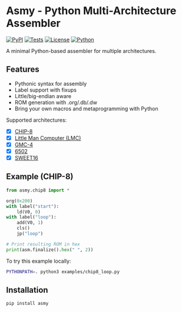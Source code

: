 # Asmy - Python Multi-Architecture Assembler

[![PyPI](https://img.shields.io/pypi/v/asmy)](https://pypi.org/project/asmy/)
[![Tests](https://github.com/zserge/asmy/actions/workflows/test.yml/badge.svg)](https://github.com/zserge/asmy/actions)
[![License](https://img.shields.io/github/license/zserge/asmy)](LICENSE)
[![Python](https://img.shields.io/pypi/pyversions/asmy)](https://pypi.org/project/asmy/)

A minimal Python-based assembler for multiple architectures.

## Features

- Pythonic syntax for assembly
- Label support with fixups
- Little/big-endian aware
- ROM generation with .org/.db/.dw
- Bring your own macros and metaprogramming with Python

Supported architectures:

- [x] [CHIP-8](https://en.wikipedia.org/wiki/CHIP-8)
- [x] [Little Man Computer (LMC)](https://en.wikipedia.org/wiki/Little_man_computer)
- [x] [GMC-4](https://en.wikipedia.org/wiki/GMC-4)
- [x] [6502](https://en.wikipedia.org/wiki/MOS_Technology_6502)
- [x] [SWEET16](https://en.wikipedia.org/wiki/SWEET16)

## Example (CHIP-8)

```python
from asmy.chip8 import *

org(0x200)
with label("start"):
    ld(V0, 0)
with label("loop"):
    add(V0, 1)
    cls()
    jp("loop")

# Print resulting ROM in hex
print(asm.finalize().hex(" ", 2))
```

To try this example locally:

```bash
PYTHONPATH=. python3 examples/chip8_loop.py
```

## Installation

```bash
pip install asmy
```
